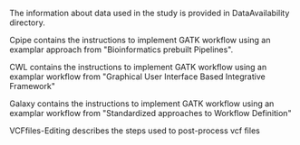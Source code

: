 The information about data used in the study is provided in DataAvailability directory.

Cpipe contains the instructions to implement GATK workflow using an examplar approach from "Bioinformatics prebuilt Pipelines".

CWL contains the instructions to implement GATK workflow using an examplar workflow from "Graphical User Interface Based Integrative Framework"

Galaxy contains the instructions to implement GATK workflow using an examplar workflow from "Standardized approaches to Workflow Definition"

VCFfiles-Editing describes the steps used to post-process vcf files



